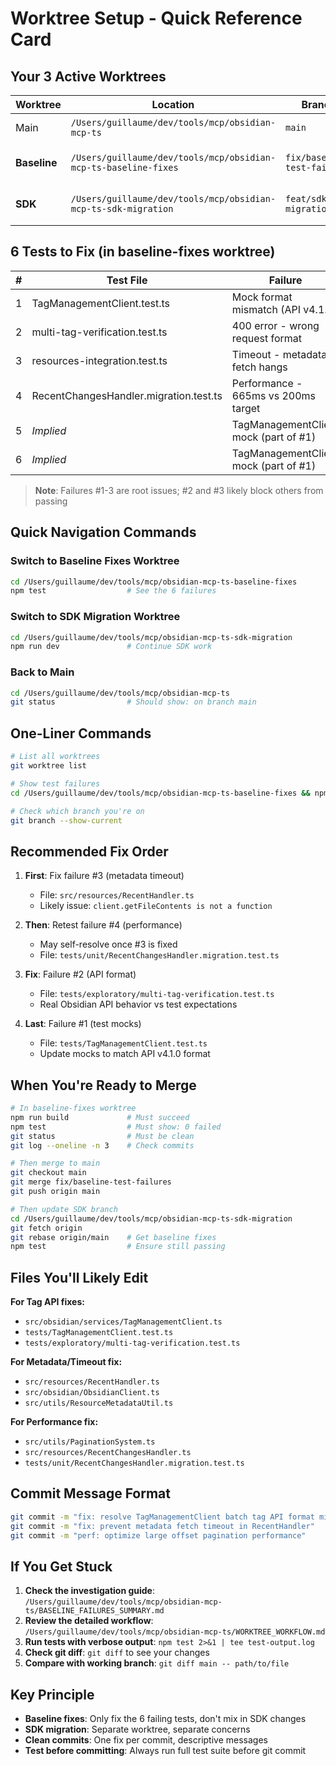 # Worktree Setup - Quick Reference Card

## Your 3 Active Worktrees

| Worktree | Location | Branch | Purpose |
|----------|----------|--------|---------|
| Main | `/Users/guillaume/dev/tools/mcp/obsidian-mcp-ts` | `main` | Reference & docs |
| **Baseline** | `/Users/guillaume/dev/tools/mcp/obsidian-mcp-ts-baseline-fixes` | `fix/baseline-test-failures` | Fix 6 failing tests |
| **SDK** | `/Users/guillaume/dev/tools/mcp/obsidian-mcp-ts-sdk-migration` | `feat/sdk-migration-wt` | SDK v1.20.2 upgrade |

## 6 Tests to Fix (in baseline-fixes worktree)

| # | Test File | Failure | Priority |
|---|-----------|---------|----------|
| 1 | TagManagementClient.test.ts | Mock format mismatch (API v4.1.0) | 2 |
| 2 | multi-tag-verification.test.ts | 400 error - wrong request format | **1** |
| 3 | resources-integration.test.ts | Timeout - metadata fetch hangs | **1** |
| 4 | RecentChangesHandler.migration.test.ts | Performance - 665ms vs 200ms target | 2 |
| 5 | *Implied* | TagManagementClient mock (part of #1) | 2 |
| 6 | *Implied* | TagManagementClient mock (part of #1) | 2 |

> **Note**: Failures #1-3 are root issues; #2 and #3 likely block others from passing

## Quick Navigation Commands

### Switch to Baseline Fixes Worktree
```bash
cd /Users/guillaume/dev/tools/mcp/obsidian-mcp-ts-baseline-fixes
npm test                  # See the 6 failures
```

### Switch to SDK Migration Worktree
```bash
cd /Users/guillaume/dev/tools/mcp/obsidian-mcp-ts-sdk-migration
npm run dev               # Continue SDK work
```

### Back to Main
```bash
cd /Users/guillaume/dev/tools/mcp/obsidian-mcp-ts
git status                # Should show: on branch main
```

## One-Liner Commands

```bash
# List all worktrees
git worktree list

# Show test failures
cd /Users/guillaume/dev/tools/mcp/obsidian-mcp-ts-baseline-fixes && npm test 2>&1 | grep -E "FAIL|✓|✗"

# Check which branch you're on
git branch --show-current
```

## Recommended Fix Order

1. **First**: Fix failure #3 (metadata timeout)
   - File: `src/resources/RecentHandler.ts`
   - Likely issue: `client.getFileContents is not a function`

2. **Then**: Retest failure #4 (performance)
   - May self-resolve once #3 is fixed
   - File: `tests/unit/RecentChangesHandler.migration.test.ts`

3. **Fix**: Failure #2 (API format)
   - File: `tests/exploratory/multi-tag-verification.test.ts`
   - Real Obsidian API behavior vs test expectations

4. **Last**: Failure #1 (test mocks)
   - File: `tests/TagManagementClient.test.ts`
   - Update mocks to match API v4.1.0 format

## When You're Ready to Merge

```bash
# In baseline-fixes worktree
npm run build             # Must succeed
npm test                  # Must show: 0 failed
git status                # Must be clean
git log --oneline -n 3    # Check commits

# Then merge to main
git checkout main
git merge fix/baseline-test-failures
git push origin main

# Then update SDK branch
cd /Users/guillaume/dev/tools/mcp/obsidian-mcp-ts-sdk-migration
git fetch origin
git rebase origin/main    # Get baseline fixes
npm test                  # Ensure still passing
```

## Files You'll Likely Edit

**For Tag API fixes:**
- `src/obsidian/services/TagManagementClient.ts`
- `tests/TagManagementClient.test.ts`
- `tests/exploratory/multi-tag-verification.test.ts`

**For Metadata/Timeout fix:**
- `src/resources/RecentHandler.ts`
- `src/obsidian/ObsidianClient.ts`
- `src/utils/ResourceMetadataUtil.ts`

**For Performance fix:**
- `src/utils/PaginationSystem.ts`
- `src/resources/RecentChangesHandler.ts`
- `tests/unit/RecentChangesHandler.migration.test.ts`

## Commit Message Format

```bash
git commit -m "fix: resolve TagManagementClient batch tag API format mismatch"
git commit -m "fix: prevent metadata fetch timeout in RecentHandler"
git commit -m "perf: optimize large offset pagination performance"
```

## If You Get Stuck

1. **Check the investigation guide**: `/Users/guillaume/dev/tools/mcp/obsidian-mcp-ts/BASELINE_FAILURES_SUMMARY.md`
2. **Review the detailed workflow**: `/Users/guillaume/dev/tools/mcp/obsidian-mcp-ts/WORKTREE_WORKFLOW.md`
3. **Run tests with verbose output**: `npm test 2>&1 | tee test-output.log`
4. **Check git diff**: `git diff` to see your changes
5. **Compare with working branch**: `git diff main -- path/to/file`

## Key Principle

- **Baseline fixes**: Only fix the 6 failing tests, don't mix in SDK changes
- **SDK migration**: Separate worktree, separate concerns
- **Clean commits**: One fix per commit, descriptive messages
- **Test before committing**: Always run full test suite before git commit
